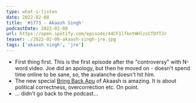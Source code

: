 ```yaml
---
type: what-i-listen
date: 2022-02-08
title: '#1773 - Akaash Singh'
podcastDate: 2022-02-08
url: https://open.spotify.com/episode/44CF1lfkntWHlzsCfDfTJr
teaser: ./2022-02-08-akaash-singh-jre.jpg
tags: ['akaash singh', 'jre']
---
```


- First thing first. This is the first episode after the "controversy" with N-word video. Joe did an apology, but then he moved on - doesn't spend time online to be sane, so, the avalanche doesn't hit him.
- The new special [Bring Back Apu](https://www.youtube.com/watch?v=fk3svL0GPWI) of Akaash is amazing. It is about political correctness, overcorrection etc. On point.
- ... didn't go back to the podcast...
